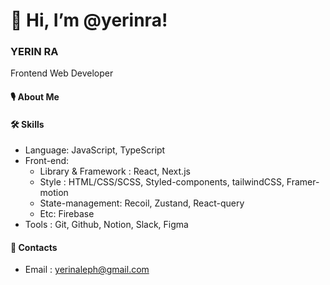# 👋 Hi, I’m @yerinra! 
### YERIN RA
Frontend Web Developer

#### 🎙 About Me


#### 🛠 Skills
- Language:  JavaScript, TypeScript
- Front-end:
  - Library & Framework : React, Next.js
  - Style : HTML/CSS/SCSS, Styled-components, tailwindCSS, Framer-motion
  - State-management: Recoil, Zustand, React-query
  - Etc: Firebase
- Tools : Git, Github, Notion, Slack, Figma

#### 📮 Contacts
- Email : yerinaleph@gmail.com
  


<!---
- 👀 I’m interested in ...
- 🌱 I’m currently learning JavaScript
- 💞️ I’m looking to collaborate on ...
- 📫 How to reach me ...
yerinra/yerinra is a ✨ special ✨ repository because its `README.md` (this file) appears on your GitHub profile.
You can click the Preview link to take a look at your changes.
<img src="https://img.shields.io/badge/JavaScript-F7DF1E?style=flat-square&logo=JavaScript&logoColor=black"/> <img src="https://img.shields.io/badge/TypeScript-3178C6?style=flat-square&logo=TypeScript&logoColor=white"/>
 
<img src="https://img.shields.io/badge/React-61DAFB?style=flat-square&logo=React&logoColor=black"/>

<img src="https://img.shields.io/badge/Next.js-000000?style=flat-square&logo=Next.js&logoColor=white"/>
<img src="https://img.shields.io/badge/HTML5-E34F26?style=flat-square&logo=HTML5&logoColor=white"/>
<img src="https://img.shields.io/badge/CSS3-1572B6?style=flat-square&logo=CSS3&logoColor=white"/>

--->
